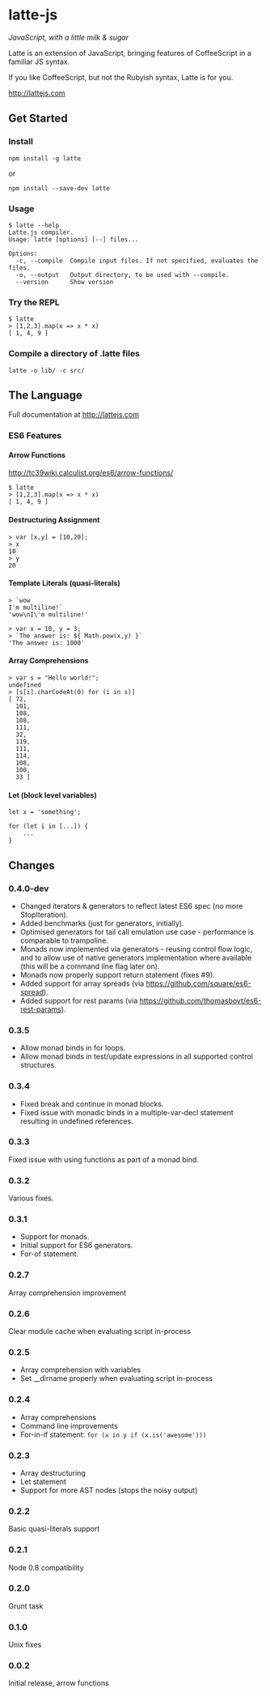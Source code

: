 # latte-js

*JavaScript, with a little milk &amp; sugar*

Latte is an extension of JavaScript, bringing features of CoffeeScript in a familiar JS syntax.

If you like CoffeeScript, but not the Rubyish syntax, Latte is for you.

http://lattejs.com

## Get Started
### Install
```
npm install -g latte
```
or
```
npm install --save-dev latte
```

### Usage
```
$ latte --help
Latte.js compiler.
Usage: latte [options] [--] files...

Options:
  -c, --compile  Compile input files. If not specified, evaluates the files.
  -o, --output   Output directory, to be used with --compile.
  --version      Show version
```

### Try the REPL
```
$ latte
> [1,2,3].map(x => x * x)
[ 1, 4, 9 ]
```

### Compile a directory of .latte files
```
latte -o lib/ -c src/
```

## The Language

Full documentation at http://lattejs.com

### ES6 Features

#### Arrow Functions

http://tc39wiki.calculist.org/es6/arrow-functions/

```
$ latte
> [1,2,3].map(x => x * x)
[ 1, 4, 9 ]
```

#### Destructuring Assignment
```
> var [x,y] = [10,20];
> x
10
> y
20
```

#### Template Literals (quasi-literals)
```
> `wow
I'm multiline!`
'wow\nI\'m multiline!'
```

```
> var x = 10, y = 3;
> `The answer is: ${ Math.pow(x,y) }`
'The answer is: 1000'
```

#### Array Comprehensions
```
> var s = "Hello world!";
undefined
> [s[i].charCodeAt(0) for (i in s)]
[ 72,
  101,
  108,
  108,
  111,
  32,
  119,
  111,
  114,
  108,
  100,
  33 ]
```

#### Let (block level variables)
```
let x = 'something';
```

```
for (let i in [...]) {
	...
}
```



## Changes

### 0.4.0-dev
- Changed iterators & generators to reflect latest ES6 spec (no more StopIteration).
- Added benchmarks (just for generators, initially).
- Optimised generators for tail call emulation use case - performance is comparable to trampoline.
- Monads now implemented via generators - reusing control flow logic, and to allow use of native
  generators implementation where available (this will be a command line flag later on).
- Monads now properly support return statement (fixes #9).
- Added support for array spreads (via https://github.com/square/es6-spread).
- Added support for rest params (via https://github.com/thomasboyt/es6-rest-params).


### 0.3.5
- Allow monad binds in for loops.
- Allow monad binds in test/update expressions in all supported control structures.

### 0.3.4
- Fixed break and continue in monad blocks.
- Fixed issue with monadic binds in a multiple-var-decl statement resulting in undefined references.

### 0.3.3
Fixed issue with using functions as part of a monad bind.

### 0.3.2
Various fixes.

### 0.3.1
- Support for monads.
- Initial support for ES6 generators.
- For-of statement.

### 0.2.7
Array comprehension improvement

### 0.2.6
Clear module cache when evaluating script in-process

### 0.2.5
- Array comprehension with variables
- Set __dirname properly when evaluating script in-process

### 0.2.4
- Array comprehensions
- Command line improvements
- For-in-if statement: `for (x in y if (x.is('awesome')))`

### 0.2.3
- Array destructuring
- Let statement
- Support for more AST nodes (stops the noisy output)

### 0.2.2
Basic quasi-literals support

### 0.2.1
Node 0.8 compatibility

### 0.2.0
Grunt task

### 0.1.0
Unix fixes

### 0.0.2
Initial release, arrow functions
